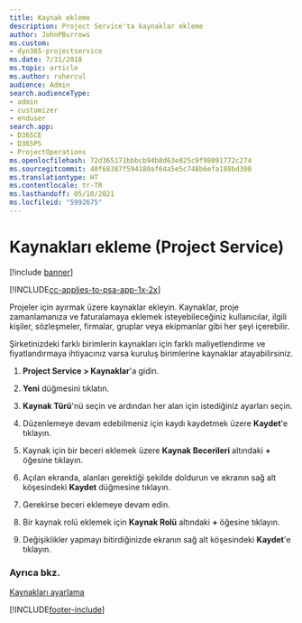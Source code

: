 ```yaml
---
title: Kaynak ekleme
description: Project Service'ta kaynaklar ekleme
author: JohnPBurrows
ms.custom:
- dyn365-projectservice
ms.date: 7/31/2018
ms.topic: article
ms.author: ruhercul
audience: Admin
search.audienceType:
- admin
- customizer
- enduser
search.app:
- D365CE
- D365PS
- ProjectOperations
ms.openlocfilehash: 72d365171bbbcb94b8d63e825c9f98091772c274
ms.sourcegitcommit: 40f68387f594180af64a5e5c748b6efa188bd300
ms.translationtype: HT
ms.contentlocale: tr-TR
ms.lasthandoff: 05/10/2021
ms.locfileid: "5992675"
---
```

# <a name="add-resources-project-service"></a>Kaynakları ekleme (Project Service)

[!include [banner](../includes/psa-now-project-operations.md)]

[!INCLUDE[cc-applies-to-psa-app-1x-2x](../includes/cc-applies-to-psa-app-1x-2x.md)]

Projeler için ayırmak üzere kaynaklar ekleyin. Kaynaklar, proje zamanlamanıza ve faturalamaya eklemek isteyebileceğiniz kullanıcılar, ilgili kişiler, sözleşmeler, firmalar, gruplar veya ekipmanlar gibi her şeyi içerebilir.  
  
Şirketinizdeki farklı birimlerin kaynakları için farklı maliyetlendirme ve fiyatlandırmaya ihtiyacınız varsa kuruluş birimlerine kaynaklar atayabilirsiniz.  
  
1.  **Project Service > Kaynaklar**'a gidin.  
  
2.  **Yeni** düğmesini tıklatın.  
  
3.  **Kaynak Türü**'nü seçin ve ardından her alan için istediğiniz ayarları seçin.  
  
4.  Düzenlemeye devam edebilmeniz için kaydı kaydetmek üzere **Kaydet**'e tıklayın.  
  
5.  Kaynak için bir beceri eklemek üzere **Kaynak Becerileri** altındaki **+** öğesine tıklayın.  
  
6.  Açılan ekranda, alanları gerektiği şekilde doldurun ve ekranın sağ alt köşesindeki **Kaydet** düğmesine tıklayın.  
  
7.  Gerekirse beceri eklemeye devam edin.  
  
8.  Bir kaynak rolü eklemek için **Kaynak Rolü** altındaki **+** öğesine tıklayın.  
  
9. Değişiklikler yapmayı bitirdiğinizde ekranın sağ alt köşesindeki **Kaydet**'e tıklayın.  
  
### <a name="see-also"></a>Ayrıca bkz.  
 [Kaynakları ayarlama](../psa/set-up-resources.md)


[!INCLUDE[footer-include](../includes/footer-banner.md)]